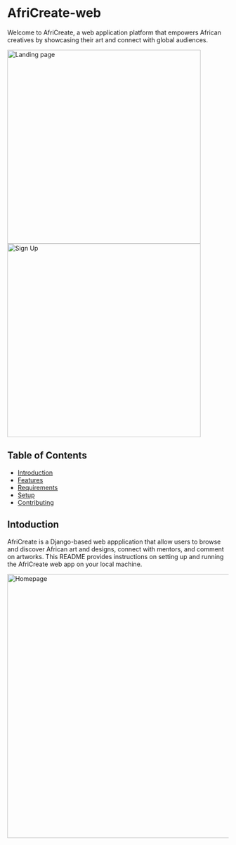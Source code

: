 # AfriCreate-web

Welcome to AfriCreate, a web application platform that empowers African creatives by showcasing their art and connect with global audiences.

<img width="440" alt="Landing page" src="https://github.com/user-attachments/assets/41214213-7093-4356-9845-837b532b1df8"> 
<img width="440" alt="Sign Up" src="https://github.com/user-attachments/assets/83d4ab64-9728-46b8-9988-6b565de298d2">

## Table of Contents

- [Introduction](#introduction)
- [Features](#features)
- [Requirements](#requirements)
- [Setup](#setup)
- [Contributing](#contributing)

## Intoduction

AfriCreate is a Django-based web appplication that allow users to browse and discover African art and designs, connect with mentors, and comment on artworks. This README provides instructions on setting up and running the AfriCreate web app on your local machine.

<img width="1040" height="600" alt="Homepage" src="https://github.com/user-attachments/assets/cacb2d56-318d-4d05-942d-9fa8fdc55469"> 


